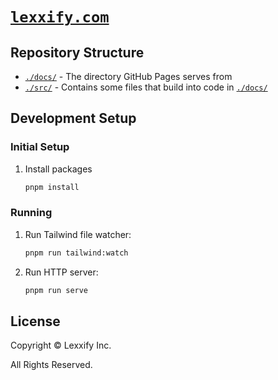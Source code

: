 # [`lexxify.com`](https://lexxify.com)

## Repository Structure

- [`./docs/`](./docs/) - The directory GitHub Pages serves from
- [`./src/`](./src/) - Contains some files that build into code in [`./docs/`](./docs/)

## Development Setup

### Initial Setup

1. Install packages
   ```bash
   pnpm install
   ```

### Running

1. Run Tailwind file watcher:
   ```bash
   pnpm run tailwind:watch
   ```
2. Run HTTP server:
   ```bash
   pnpm run serve
   ```

## License

Copyright © Lexxify Inc.

All Rights Reserved.
